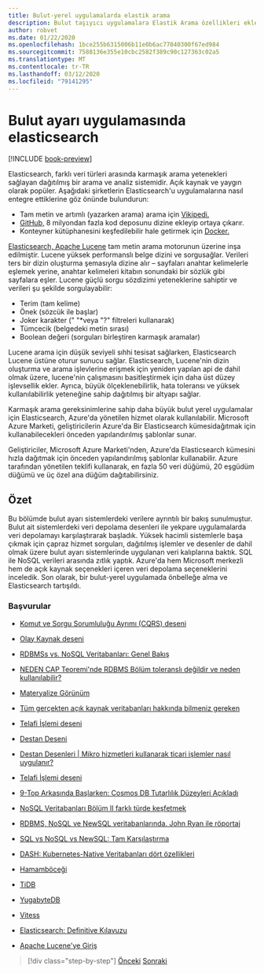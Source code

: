 ```yaml
---
title: Bulut-yerel uygulamalarda elastik arama
description: Bulut taşıyıcı uygulamalara Elastik Arama özellikleri ekleme ü
author: robvet
ms.date: 01/22/2020
ms.openlocfilehash: 1bce255b6315006b11e0b6ac77040300f67ed984
ms.sourcegitcommit: 7588136e355e10cbc2582f389c90c127363c02a5
ms.translationtype: MT
ms.contentlocale: tr-TR
ms.lasthandoff: 03/12/2020
ms.locfileid: "79141295"
---
```

# <a name="elasticsearch-in-a-cloud-native-app"></a>Bulut ayarı uygulamasında elasticsearch

[!INCLUDE [book-preview](../../../includes/book-preview.md)]

Elasticsearch, farklı veri türleri arasında karmaşık arama yetenekleri sağlayan dağıtılmış bir arama ve analiz sistemidir. Açık kaynak ve yaygın olarak popüler. Aşağıdaki şirketlerin Elasticsearch'u uygulamalarına nasıl entegre ettiklerine göz önünde bulundurun:

- Tam metin ve artımlı (yazarken arama) arama için [Vikipedi.](https://blog.wikimedia.org/2014/01/06/wikimedia-moving-to-elasticsearch/)
- [GitHub,](https://www.elastic.co/customers/github) 8 milyondan fazla kod deposunu dizine ekleyip ortaya çıkarır.  
- Konteyner kütüphanesini keşfedilebilir hale getirmek için [Docker.](https://www.elastic.co/customers/docker)

[Elasticsearch, Apache Lucene](https://lucene.apache.org/core/) tam metin arama motorunun üzerine inşa edilmiştir. Lucene yüksek performanslı belge dizini ve sorgusağlar. Verileri ters bir dizin oluşturma şemasıyla dizine alır – sayfaları anahtar kelimelerle eşlemek yerine, anahtar kelimeleri kitabın sonundaki bir sözlük gibi sayfalara eşler. Lucene güçlü sorgu sözdizimi yeteneklerine sahiptir ve verileri şu şekilde sorgulayabilir:

- Terim (tam kelime)
- Önek (sözcük ile başlar)
- Joker karakter (" "\*veya "?" filtreleri kullanarak)
- Tümcecik (belgedeki metin sırası)
- Boolean değeri (sorguları birleştiren karmaşık aramalar)

Lucene arama için düşük seviyeli sıhhi tesisat sağlarken, Elasticsearch Lucene üstüne oturur sunucu sağlar. Elasticsearch, Lucene'nin dizin oluşturma ve arama işlevlerine erişmek için yeniden yapılan api de dahil olmak üzere, lucene'nin çalışmasını basitleştirmek için daha üst düzey işlevsellik ekler. Ayrıca, büyük ölçeklenebilirlik, hata toleransı ve yüksek kullanılabilirlik yeteneğine sahip dağıtılmış bir altyapı sağlar.

Karmaşık arama gereksinimlerine sahip daha büyük bulut yerel uygulamalar için Elasticsearch, Azure'da yönetilen hizmet olarak kullanılabilir. Microsoft Azure Marketi, geliştiricilerin Azure'da Bir Elasticsearch kümesidağıtmak için kullanabilecekleri önceden yapılandırılmış şablonlar sunar.

Geliştiriciler, Microsoft Azure Marketi'nden, Azure'da Elasticsearch kümesini hızla dağıtmak için önceden yapılandırılmış şablonlar kullanabilir. Azure tarafından yönetilen teklifi kullanarak, en fazla 50 veri düğümü, 20 eşgüdüm düğümü ve üç özel ana düğüm dağıtabilirsiniz.

## <a name="summary"></a>Özet

Bu bölümde bulut ayarı sistemlerdeki verilere ayrıntılı bir bakış sunulmuştur. Bulut ait sistemlerdeki veri depolama desenleri ile yekpare uygulamalarda veri depolamayı karşılaştırarak başladık. Yüksek hacimli sistemlerle başa çıkmak için çapraz hizmet sorguları, dağıtılmış işlemler ve desenler de dahil olmak üzere bulut ayarı sistemlerinde uygulanan veri kalıplarına baktık. SQL ile NoSQL verileri arasında zıtlık yaptık. Azure'da hem Microsoft merkezli hem de açık kaynak seçenekleri içeren veri depolama seçeneklerini inceledik. Son olarak, bir bulut-yerel uygulamada önbelleğe alma ve Elasticsearch tartışıldı.

### <a name="references"></a>Başvurular

- [Komut ve Sorgu Sorumluluğu Ayrımı (CQRS) deseni](https://docs.microsoft.com/azure/architecture/patterns/cqrs)

- [Olay Kaynak deseni](https://docs.microsoft.com/azure/architecture/patterns/event-sourcing)

- [RDBMSs vs. NoSQL Veritabanları: Genel Bakış](https://maxivak.com/rdbms-vs-nosql-databases/)

- [NEDEN CAP Teoremi'nde RDBMS Bölüm toleranslı değildir ve neden kullanılabilir?](https://stackoverflow.com/questions/36404765/why-isnt-rdbms-partition-tolerant-in-cap-theorem-and-why-is-it-available)

- [Materyalize Görünüm](https://docs.microsoft.com/azure/architecture/patterns/materialized-view)

- [Tüm gerçekten açık kaynak veritabanları hakkında bilmeniz gereken](https://www.ibm.com/blogs/systems/all-you-really-need-to-know-about-open-source-databases/)

- [Telafi İşlemi deseni](https://docs.microsoft.com/azure/architecture/patterns/compensating-transaction)

- [Destan Deseni](https://microservices.io/patterns/data/saga.html)

- [Destan Desenleri | Mikro hizmetleri kullanarak ticari işlemler nasıl uygulanır?](https://blog.couchbase.com/saga-pattern-implement-business-transactions-using-microservices-part/)

- [Telafi İşlemi deseni](https://docs.microsoft.com/azure/architecture/patterns/compensating-transaction)

- [9-Top Arkasında Başlarken: Cosmos DB Tutarlılık Düzeyleri Açıkladı](https://blog.jeremylikness.com/blog/2018-03-23_getting-behind-the-9ball-cosmosdb-consistency-levels/)

- [NoSQL Veritabanları Bölüm II farklı türde keşfetmek](https://www.3pillarglobal.com/insights/exploring-the-different-types-of-nosql-databases)

- [RDBMS, NoSQL ve NewSQL veritabanlarında. John Ryan ile röportaj](http://www.odbms.org/blog/2018/03/on-rdbms-nosql-and-newsql-databases-interview-with-john-ryan/)
  
- [SQL vs NoSQL vs NewSQL: Tam Karşılaştırma](https://www.xenonstack.com/blog/sql-vs-nosql-vs-newsql/)

- [DASH: Kubernetes-Native Veritabanları dört özellikleri](https://thenewstack.io/dash-four-properties-of-kubernetes-native-databases/)

- [Hamamböceği](https://www.cockroachlabs.com/)

- [TiDB](https://pingcap.com/en/)

- [YugabyteDB](https://www.yugabyte.com/)

- [Vitess](https://vitess.io/)

- [Elasticsearch: Definitive Kılavuzu](http://shop.oreilly.com/product/0636920028505.do)
  
- [Apache Lucene'ye Giriş](https://www.baeldung.com/lucene)

>[!div class="step-by-step"]
>[Önceki](azure-caching.md)
>[Sonraki](resiliency.md) <!-- Next Chapter -->
